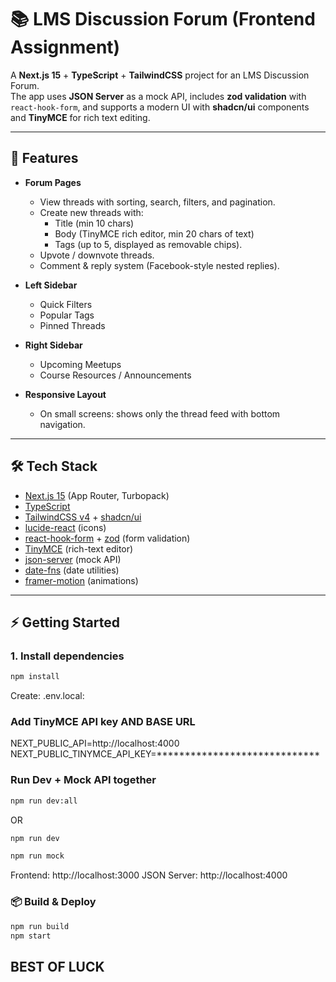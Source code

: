# 📚 LMS Discussion Forum (Frontend Assignment)

A **Next.js 15** + **TypeScript** + **TailwindCSS** project for an LMS Discussion Forum.  
The app uses **JSON Server** as a mock API, includes **zod validation** with `react-hook-form`, and supports a modern UI with **shadcn/ui** components and **TinyMCE** for rich text editing.

---

## 🚀 Features

- **Forum Pages**
  - View threads with sorting, search, filters, and pagination.
  - Create new threads with:
    - Title (min 10 chars)
    - Body (TinyMCE rich editor, min 20 chars of text)
    - Tags (up to 5, displayed as removable chips).
  - Upvote / downvote threads.
  - Comment & reply system (Facebook-style nested replies).

- **Left Sidebar**
  - Quick Filters
  - Popular Tags
  - Pinned Threads

- **Right Sidebar**
  - Upcoming Meetups
  - Course Resources / Announcements

- **Responsive Layout**
  - On small screens: shows only the thread feed with bottom navigation.

---

## 🛠 Tech Stack

- [Next.js 15](https://nextjs.org/) (App Router, Turbopack)
- [TypeScript](https://www.typescriptlang.org/)
- [TailwindCSS v4](https://tailwindcss.com/) + [shadcn/ui](https://ui.shadcn.com/)
- [lucide-react](https://lucide.dev/) (icons)
- [react-hook-form](https://react-hook-form.com/) + [zod](https://zod.dev/) (form validation)
- [TinyMCE](https://www.tiny.cloud/) (rich-text editor)
- [json-server](https://github.com/typicode/json-server) (mock API)
- [date-fns](https://date-fns.org/) (date utilities)
- [framer-motion](https://www.framer.com/motion/) (animations)

---

## ⚡ Getting Started

### 1. Install dependencies
```bash
npm install
```

Create: .env.local:

### Add TinyMCE API key AND BASE URL
NEXT_PUBLIC_API=http://localhost:4000
NEXT_PUBLIC_TINYMCE_API_KEY=*****************************

### Run Dev + Mock API together
```bash
npm run dev:all
```
OR
```bash
npm run dev
```
```bash
npm run mock
```
Frontend: http://localhost:3000
JSON Server: http://localhost:4000

### 📦 Build & Deploy
```bash
npm run build
npm start
```
## BEST OF LUCK
